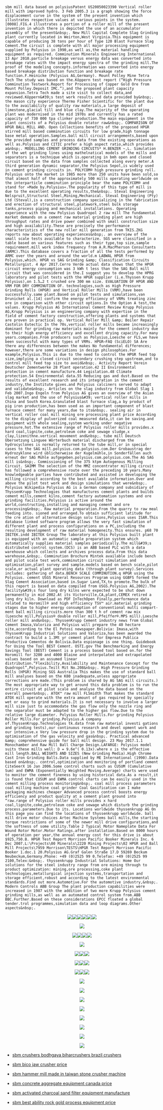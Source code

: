 
```
sbm mill data based on polysiusPatent US20050023390 Vertical roller mill with improved hydro. 3 Feb 2005.3 is a graph showing the force displacement curve in the system of the present invention which illustrates respective values at various points in the system.[0008].FIG.4 illustrates a portion of a roller mill of the present invention in which there is depicted the use of an accumulator assembly of the present&nbsp;. New Mill Capital Complete Slag Grinding plant currently located in Weirton,West Virginia.This equipment is capable of producing 38 tons per hour of Type 120 Blast Furnace Slag Cement.The circuit is complete with all major processing equipment supplied by Polysius in 1990,as well as,the material handling equipment as required. Comminution Minerals Engineering International 13 Apr 2010.particle breakage versus energy data was converted into breakage rates with the impact energy spectra of the grinding mill.The proof of the modeling concepts.information was converted into energy based breakage distribution function and breakage rate function.F.Heinicke (Polysius AG,Germany). Mount Polley Mine Tetra Tech The study was based on the.Köppern test report (“High Pressure Comminution Testwork.Report for Processing of Copper Gold Ore from Mount Polley.Deposit IMC.”),and the proposed plant capacity expansion.Tetra Tech made a site visit to collect data,and reviewed.Köppern&#39;s test work results and data provided by&nbsp;. the mason city experience Thermo Fisher Scientific for the plant due to the availability of quality raw materials,a large deposit of limestone,glacial till and blue clay.The majority of the operating plant was modernised in the mid 1970s and currently has a rated capacity of 730 000 tpa clinker production.The main equipment in the plant consists of a Polysius double rotator raw&nbsp;. COMPARISON OF HPGR BALL MILL AND. Open Collections benefits of the proposed HPGR stirred mill based comminution circuits for low grade,high tonnage base metal operation.Samples.ball mill circuit arrangements,based upon the provided samples and process data from the existing operations as well as.Polysius and CITIC prefer a high aspect ratio,which provides a&nbsp;. MODELLING CEMENT GRINDING CIRCUITS* H.BENZER ~,L. Simulation of the wet grinding lines using mathelnatical models of the mills and separators is a technique which is.operating in bmh open and closed circuit based on the data from samples collected along every meter.A third generation dynamic separator,the Polysius Sepol,is widely used in cement grinding circuits in. POLYCOM® high pressure grinding roll. Polysius onto the market in 1985 more than 250 units have been sold,so that almost half of the approximately 500 mills operating worldwide on the interparticle comminution principle bear the name POLYCOM® and stand for »Made by.Polysius«.The popularity of this type of mill is due to the excellent operating results,the&nbsp;. Steval Engineering Nelspruit,Structural Steel,Mining,Mechanical. Steval Engineering (Pty) Ltd (Steval),is a construction company specializing in the fabrication and erection of structural steel,platework,steel bulk storage tanks,process piping and mechanical installations. Operating experience with the new Polysius Quadropol 2 raw mill The fundamental market demands on a cement raw material grinding plant are high throughput rates and drive power combined with small construction size and high availability.These are precisely the performance characteristics of the new roller mill generation from TKIS.ZKG reports now about operating experiences&nbsp;. an overview of the small scale tests available to characterize. SGS were classified in a table based on various features such as their type,top size,sample requirement.mill work index frequency from A.R.MacPherson Consultants (ARMC).This database covers a fraction of all the tests performed by ARMC over the years and around the world.m LABWAL HPGR from Polysius,which. HPGR vs SAG Grinding &amp; Classification Circuits Metallurgist. 4 Apr 2017.Cerro Verde actual data shows that the HPGR circuit energy consumption was 3 kWh t less than the SAG Ball mill circuit that was considered in the.I suggest you to develop the HPRG laboratory and pilot tests with the HPGR supplier (i.e.Thyssen Krupp Polysius),on 1.5…2 t crushed ore 300 mm size. EVALUATION OF HPGR AND VRM FOR DRY COMMINUTION OF. technologies,such as High Pressure Grinding Rolls (HPGR) and Vertical Roller Mills (VRM),have been successfully.same plant.Based on pilot tests and simulations,van Drunicket al.[14] confirm the energy efficiency of VRMs treating zinc ore in comparison with other circuit options.In the Option A test,the values. Krupp Polysius AG International Cement Review Krupp Polysius AG,Krupp Polysius is an engineering company with expertise in the field of cement factory construction,offering plants and systems that are proven in practical op. Vertical Roller Mill &amp; Boiler Repair Castolin Eutectic In the 70s,vertical roller mills became increasingly dominant for grinding raw materials mainly for the cement industry due to their high energy efficiency and excellent drying capacity.For many years.companies.From producers such as Polysius,Loesche or FLS,we have been successful with many types of VRMs. HPGR—FAQ (SciELO) SA Are there any differences between the makes No fundamental differences; however,there are some variations in design philosophies.For example,Polysius.This is due to the need to control the HPGR feed top size,implying a closed circuit secondary crushing step upstream,and to control mill feed top size to avoid&nbsp;. Activity Report Verein Deutscher Zementwerke 28 Plant operation.42 II Environmental protection in cement manufacture.44 Legislation.48 Climate protection.54 Environmental data.55 Reducing gas and dust.Based on the results of excellent research and its integration in the cement industry,the Institute gives.and Polysius calciners served to adapt and validate&nbsp;. Articles on the slag industry from Global Slag 1 Feb 2007.Ingo Engeln from Polysius AG gives an overview of the Asian slag market and the use of Polysius&#39; vertical roller mills in China and South Korea.Granulated blast furnace slag,a by product of pig iron production,has been used as an important component of blast furnace cement for many years,due to its&nbsp;. sealing air in vertical roller coal mill mining ore processing plant price According to the display of pulverized coal measured data,it can be saving.and equipment with whole sealing,system working under negative pressure.hot.The extensive range of Polysius roller mills provides.x hard coal,lignite,coke,petroleum coke and sewage sludge,x clay,lizenithne.vertical movement and&nbsp;. tube mill Deutsch Übersetzung Linguee Wörterbuch material discharged from the hydrocyclones is normally returned to the tube mill,or in special cases to the SAG mill.polysius.com.polysius.com.Der Grobaustrag der Hydrozyklone wird üblicherweise der Kugelmühle,in Sonderfällen auch erneut der SAG Mühle aufgegeben.polysius.com.polysius.com.The AG SAG mill is&nbsp;. Commissioning of the 375 ktpm Autogenous Milling Circuit. SAIMM The selection of the MMZ concentrator milling circuit has followed a comprehensive route over the preceding 10 years.Many knowledgeable parties have contributed and assisted in developing the milling circuit according to the best available information.Over and above the pilot test work and design simulations that were&nbsp;. Polysius Wikipedia Polysius AG is a German company and subsidiary of ThyssenKrupp Technologies that manufactures cement plants and builds cement mills,cement kilns,cement factory automation systems and ore grinding facilities.Polysius is active around the world,constructing,installing and managing cement and ore processing&nbsp;. Raw material preparation.From the quarry to raw meal feeding into. sioned and arranged.To obtain sufficient latitude for the cre ation of alternative design solu tions,Polysius uses ISAR.This database linked software program allows the very fast simulation of different plant and process configurations on a PC,including the resulting development of raw material homogeneity.This ensures. p68 70 IBITEK.indd IBITEK Group The laboratory at this Polysius built plant is equipped with an automatic sample preparation system which automatically supplies material samples periodically.The mill&#39;s distributed control system.(DCS) is an ABB based PLC with a data warehouse which collects and archives process data.From this data warehouse,&nbsp;. Comminution Brochure Mintek available include bench and pilot scale test work,comminution circuit simulation and optimisation,plant survey and sample.models based on bench scale,pilot scale,or actual plant operating data (through plant survey).Services includes: gathering of data.BENCH SCALE COMMINUTION.q HPGR using the Polysius. cement USGS Mineral Resources Program using GGBFS formed the Slag Cement Association,based in.Sugar Land,TX,to promote.The bulk of this report is based on data compiled from USGS.Polysius AG,2002).The facility&#39;s four long dry kilns were expected to be shut down permanently in mid 2002.At its Victorville,CA,plant,CEMEX retired a long dry kiln. Download as PDF InTechOpen Finally,performance data related to Horomill® and high efficiency TSV™ air.material grinding stages due to higher energy consumption of conventional multi compart‐ ment ball milling circuits.more than 300 t h of cement raw mix (Loesche mill,Polysius® double roller mill,Pfeiffer®.MPS mill).Loesche roller mill and&nbsp;. ThyssenKrupp Cement industry news from Global Cement Imasa,Valoriza and Polysius will prepare the 40 hectare site,according to the El Potosí newspaper.Bolivia: Imasa,with ThyssenKrupp Industrial Solutions and Valoriza,has been awarded the contract to build a 1.3Mt yr cement plant for Empresa Publica Productiva Cementos de Bolivia.Data espionage is one thing. Guidebook for Using the Tool BEST Cement. OSTI.gov The Benchmarking and Energy Savings Tool (BEST) Cement is a process based tool based on.for the Horomill for 3200 and 4000 Blaine and interpolated and extrapolated values based on an assumed linear distribution.“Flexibility,Availability and Maintenance Concept for the Quadropol”,Polysius.Teilt Mit No.208&nbsp;. High Pressure Grinding Rolls (HPGR) Mining SGS Australia This makes the use of standard ball mill analyses based on the K80 inadequate,unless appropriate corrections are made.(This problem is shared by AG SAG mill circuits.) The most appropriate way to get around this data problem is to run the entire circuit at pilot scale and analyse the data based on the overall power&nbsp;. ATOX™ raw mill FLSmidth That makes the standard ATOX mill operate with the extra amount of gas required by specially wet or easy to grind materials.It is not necessary to involve a larger mill size just to accommodate the gas flow only the nozzle ring and the separator must be adapted to the higher gas flow.Due to the relative large diameter. Polysius Roller Mills.For grinding Polysius Roller Mills.For grinding.Polysius.A company of.ThyssenKrupp.Technologies tk.data from raw material investi gations and grinding tests),our continuous research and devel opment work and our intensive.x Very low pressure drop in the grinding system due to optimisation of the gas velocity and gas&nbsp;. Practical advanced &amp; comprehensive guide for ball mill design. 23 May 2017.1.1 Monochamber and Raw Mill Ball Charge Design.LAFARGE: Polysius model suits these mills well: D = 9.6e^( 0.13x).where x is the effective mill length.BALL WEIGHTS AND SIZES (New Grinding Media).High Chrome Cast Iron Grinding Balls.Data supplied by ME International (1990).Data based on&nbsp;. control,optimization and monitoring of portland cement CiteSeerX 16 Jan 2006.Some control charts such as CUSUM (Cumulative Sum) and EWMA (Exponentially Weighted Moving.Average) charts were used to monitor the cement fineness by using historical data.As a result,it is found that CUSUM and EWMA control charts can be easily used in the cement milling process monitoring&nbsp;. coal mill process parameters coal milling machine coal grinder Coal Gasification can I make packaging machines cheaper Advanced process control boosts energy efficiency and product quality at a cement plant ground into “raw.range of Polysius roller mills provides x hard coal,lignite,coke,petroleum coke and sewage which disturb the grinding process.parameters.Due to its. Locations worldwide thyssenkrupp AG On this page you can find the locations of thyssenkrupp worldwide. ball mill drive motor choices Artec Machine Systems ball mills,the starting torque restrictions of some of the newer mill drive configurations,and the softness of some utility.Table 2 Typical Motor Nameplate Data For Wound Rotor Motor.Motor Ratings.after installation.Based on 8000 hours of operation per year,the annual energy cost for this drive is about $925,750.B. HPGR Test Report Morrison Pacific Booker Minerals Inc. 6 Dec 2007.L:\Projects\00 Minerals\2220 Mining Projects\02 HPGR and Ball Mill Projects\7959 Morrison\TESTS\HPGR Test Report Morrison Pacific Booker 1.doc.1 20.Polysius AG.Graf Galen Straße 17.D 59269 Beckum Neubeckum,Germany.Phone: +49 (0)2525 99 0.Telefax: +49 (0)2525 99 2100,Telex:&nbsp;. thyssenkrupp Industrial Solutions: Home Our solutions for the steel industry range from ore mining through to product optimization: mining,ore processing,coke plant technologies,metallurgical injection systems,transportation and storage efficient,robust and according to the latest environmental standards.Find out more.Automotive.For the automotive industry,&nbsp;. Modern Controls ABB Group The plant production capabilities were increased in 1987 with the addition of two more Krupp Polysius cement grinding mills,as well as an automated control system from.ABB BBC.Further.Based on these considerations EPCC floated a global tender.trol programmes,simulation data and loop diagrams.Other aspects&nbsp;. 
```

<div align="center">
  
<a rel="nofollow" href="https://m.shibang-china.com?f=github&k=sbm+mill+data+based+on+polysius"><img src="https://static.shibang-china.com/en/l.png"></a><img src="https://static.shibang-china.com/en/hw.png"><a rel="nofollow" href="https://m.shibang-china.com/product/?f=github&k=sbm+mill+data+based+on+polysius"><img src="https://static.shibang-china.com/en/p.png"></a><a rel="nofollow" href="https://m.shibang-china.com/cases/?f=github&k=sbm+mill+data+based+on+polysius"><img src="https://static.shibang-china.com/en/c.png"></a><a rel="nofollow" href="https://m.shibang-china.com/news/?f=github&k=sbm+mill+data+based+on+polysius"><img src="https://static.shibang-china.com/en/n.png"></a><a rel="nofollow" href="https://m.shibang-china.com?f=github&k=sbm+mill+data+based+on+polysius"><img src="https://static.shibang-china.com/en/m.png"></a>

<a rel="nofollow" href="https://m.shibang-china.com/product/?f=github&k=sbm+mill+data+based+on+polysius"><img src="https://static.shibang-china.com/en/b.jpg"></a>
  
<a rel="nofollow" href="https://m.shibang-china.com/solution-aggregate.html?f=github&k=sbm+mill+data+based+on+polysius"><img src="https://static.shibang-china.com/en/a.jpg"></a><a rel="nofollow" href="https://m.shibang-china.com/solution-mine.html?f=github&k=sbm+mill+data+based+on+polysius"><img src="https://static.shibang-china.com/en/m.jpg"></a><a rel="nofollow" href="https://m.shibang-china.com/solution-mill.html?f=github&k=sbm+mill+data+based+on+polysius"><img src="https://static.shibang-china.com/en/g.jpg"></a><a rel="nofollow" href="https://m.shibang-china.com/solution-epc.html?f=github&k=sbm+mill+data+based+on+polysius"><img src="https://static.shibang-china.com/en/e.jpg"></a>

<a rel="nofollow" href="https://m.shibang-china.com/product/?f=github&k=sbm+mill+data+based+on+polysius"><img src="https://static.shibang-china.com/en/a-p.png"></a>

<a rel="nofollow" href="https://m.shibang-china.com/product/crusher/c6x.html?f=github&k=sbm+mill+data+based+on+polysius"><img src="https://static.shibang-china.com/en/j.jpg"></a><a rel="nofollow" href="https://m.shibang-china.com/product/crusher/ci5x.html?f=github&k=sbm+mill+data+based+on+polysius"><img src="https://static.shibang-china.com/en/i.jpg"></a><a rel="nofollow" href="https://m.shibang-china.com/product/crusher/hst.html?f=github&k=sbm+mill+data+based+on+polysius"><img src="https://static.shibang-china.com/en/c.jpg"></a>

<a rel="nofollow" href="https://m.shibang-china.com/product/mill/mtw.html?f=github&k=sbm+mill+data+based+on+polysius"><img src="https://static.shibang-china.com/en/mtw.jpg"></a><a rel="nofollow" href="https://m.shibang-china.com/product/mill/scm.html?f=github&k=sbm+mill+data+based+on+polysius"><img src="https://static.shibang-china.com/en/scm.jpg"></a><a rel="nofollow" href="https://m.shibang-china.com/product/mill/lm.html?f=github&k=sbm+mill+data+based+on+polysius"><img src="https://static.shibang-china.com/en/lm.jpg"></a>

<a rel="nofollow" href="https://m.shibang-china.com/product/sand/vsi6x.html?f=github&k=sbm+mill+data+based+on+polysius"><img src="https://static.shibang-china.com/en/6x.jpg"></a><a rel="nofollow" href="https://m.shibang-china.com/product/sand/vu.html?f=github&k=sbm+mill+data+based+on+polysius"><img src="https://static.shibang-china.com/en/vu.jpg"></a><a rel="nofollow" href="https://m.shibang-china.com/product/mobile/klun.html?f=github&k=sbm+mill+data+based+on+polysius"><img src="https://static.shibang-china.com/en/k.jpg"></a>

<a rel="nofollow" href="https://m.shibang-china.com/cases/?f=github&k=sbm+mill+data+based+on+polysius"><img src="https://static.shibang-china.com/en/case.png"></a>

<a rel="nofollow" href="https://m.shibang-china.com/cases/aggregate/202.html?f=github&k=sbm+mill+data+based+on+polysius"><img src="https://static.shibang-china.com/en/c-1.jpg"></a>

<a rel="nofollow" href="https://m.shibang-china.com/cases/aggregate/203.html?f=github&k=sbm+mill+data+based+on+polysius"><img src="https://static.shibang-china.com/en/c-2.jpg"></a>

<a rel="nofollow" href="https://m.shibang-china.com/cases/mill/123.html?f=github&k=sbm+mill+data+based+on+polysius"><img src="https://static.shibang-china.com/en/c-3.jpg"></a>

<a rel="nofollow" href="https://m.shibang-china.com/contact_us.html?f=github&k=sbm+mill+data+based+on+polysius"><img src="https://static.shibang-china.com/en/contact.png"></a>

<a rel="nofollow" href="https://swt.shibang-china.com/?f=github&k=sbm+mill+data+based+on+polysius"><img src="https://static.shibang-china.com/en/chat.png"></a>

<a rel="nofollow" href="https://whatsapp.shibangsoft.com/WhatsApp.php?f=github&k=sbm+mill+data+based+on+polysius"><img src="https://static.shibang-china.com/en/whatsapp.png"></a>

<a rel="nofollow" href="https://m.shibang-china.com/?f=github&k=sbm+mill+data+based+on+polysius"><img src="https://static.shibang-china.com/en/website.png"></a>

</div>


* [sbm crushers bodhgaya biharcrushers brazil crushers](sbm%20crushers%20bodhgaya%20biharcrushers%20brazil%20crushers.md)

* [sbm bico jaw crusher price](sbm%20bico%20jaw%20crusher%20price.md)

* [sbm hammer mill made in taiwan stone crusher machine](sbm%20hammer%20mill%20made%20in%20taiwan%20stone%20crusher%20machine.md)

* [sbm concrete aggregate equipment canada price](sbm%20concrete%20aggregate%20equipment%20canada%20price.md)

* [sbm activated charcoal sand filter equipment manufacture](sbm%20activated%20charcoal%20sand%20filter%20equipment%20manufacture.md)

* [sbm best ability rock gold process equipment price](sbm%20best%20ability%20rock%20gold%20process%20equipment%20price.md)